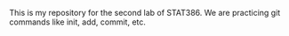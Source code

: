 This is my repository for the second lab of STAT386.  We are practicing git commands like init, add, commit, etc.
